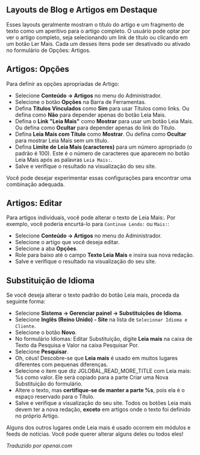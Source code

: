 <!-- Filename: J4.x:Read_More_Links / Display title: Artigo: Editar - Leia Mais  -->

## Layouts de Blog e Artigos em Destaque

Esses layouts geralmente mostram o título do artigo e um fragmento de texto como um aperitivo para o artigo completo. O usuário pode optar por ver o artigo completo, seja selecionando um link de título ou clicando em um botão Ler Mais. Cada um desses itens pode ser desativado ou ativado no formulário de Opções: Artigos.

## Artigos: Opções

Para definir as opções apropriadas de Artigo:

- Selecione **Conteúdo → Artigos** no menu do Administrador.
- Selecione o botão **Opções** na Barra de Ferramentas.
- Defina **Títulos Vinculados** como **Sim** para usar Títulos como links. Ou defina como **Não** para depender apenas do botão Leia Mais.
- Defina o **Link "Leia Mais"** como **Mostrar** para usar um botão Leia Mais. Ou defina como **Ocultar** para depender apenas do link do Título.
- Defina **Leia Mais com Título** como **Mostrar**. Ou defina como **Ocultar** para mostrar Leia Mais sem um título.
- Defina **Limite de Leia Mais (caracteres)** para um número apropriado (o padrão é 100). Este é o número de caracteres que aparecem no botão Leia Mais após as palavras `Leia Mais:`.
- Salve e verifique o resultado na visualização do seu site.

Você pode desejar experimentar essas configurações para encontrar uma combinação adequada.

## Artigos: Editar

Para artigos individuais, você pode alterar o texto de Leia Mais:. Por exemplo, você poderia encurtá-lo para `Continue Lendo:` ou `Mais:`:

- Selecione **Conteúdo → Artigos** no menu do Administrador.
- Selecione o artigo que você deseja editar.
- Selecione a aba **Opções**.
- Role para baixo até o campo **Texto Leia Mais** e insira sua nova redação.
- Salve e verifique o resultado na visualização do seu site.

## Substituição de Idioma

Se você deseja alterar o texto padrão do botão Leia mais, proceda da seguinte forma:

- Selecione **Sistema → Gerenciar painel → Substituições de Idioma**.
- Selecione **Inglês (Reino Unido) - Site** na lista de
  `Selecionar Idioma e Cliente`.
- Selecione o botão **Novo**.
- No formulário Idiomas: Editar Substituição, digite **Leia mais** na caixa de Texto da Pesquisa e Valor na caixa Pesquisar Por.
- Selecione **Pesquisar**.
- Oh, céus! Descobre-se que **Leia mais** é usado em muitos lugares diferentes com pequenas diferenças.
- Selecione o item que diz JGLOBAL_READ_MORE_TITLE com Leia mais: %s como valor. Ele será copiado para a parte Criar uma Nova Substituição do formulário.
- Altere o texto, mas **certifique-se de manter a parte %s**, pois ela é o espaço reservado para o Título.
- Salve e verifique a visualização do seu site. Todos os botões Leia mais devem ter a nova redação, **exceto** em artigos onde o texto foi definido no próprio Artigo.

Alguns dos outros lugares onde Leia mais é usado ocorrem em módulos e feeds de notícias. Você pode querer alterar alguns deles ou todos eles!

*Traduzido por openai.com*

